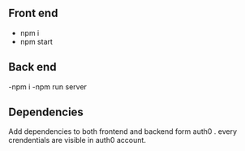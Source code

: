 
## Front end 

- npm i
- npm start 

## Back end

-npm i 
-npm run server

## Dependencies

Add dependencies to both frontend and backend form auth0 . every crendentials are visible in auth0 account. 
